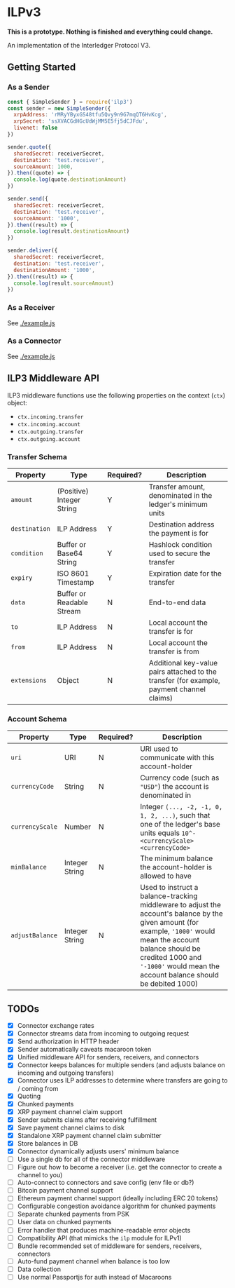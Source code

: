 # ILPv3

**This is a prototype. Nothing is finished and everything could change.**

An implementation of the Interledger Protocol V3.

## Getting Started

### As a Sender

```js
const { SimpleSender } = require('ilp3')
const sender = new SimpleSender({
  xrpAddress: 'rMRyYByxGS48tfu5Qvy9n9G7mqQT6HvKcg',
  xrpSecret: 'ssXVACGdHGcUdWjMM5E5fj5dCJFdu',
  livenet: false
})

sender.quote({
  sharedSecret: receiverSecret,
  destination: 'test.receiver',
  sourceAmount: 1000,
}).then((quote) => {
  console.log(quote.destinationAmount)
})

sender.send({
  sharedSecret: receiverSecret,
  destination: 'test.receiver',
  sourceAmount: '1000',
}).then((result) => {
  console.log(result.destinationAmount)
})

sender.deliver({
  sharedSecret: receiverSecret,
  destination: 'test.receiver',
  destinationAmount: '1000',
}).then((result) => {
  console.log(result.sourceAmount)
})
```

### As a Receiver

See [./example.js](./example.js)

### As a Connector

See [./example.js](./example.js)

## ILP3 Middleware API

ILP3 middleware functions use the following properties on the context (`ctx`) object:

* `ctx.incoming.transfer`
* `ctx.incoming.account`
* `ctx.outgoing.transfer`
* `ctx.outgoing.account`

### Transfer Schema

| Property | Type | Required? | Description |
|---|---|---|---|
| `amount` | (Positive) Integer String | Y | Transfer amount, denominated in the ledger's minimum units |
| `destination` | ILP Address | Y | Destination address the payment is for |
| `condition` | Buffer or Base64 String | Y | Hashlock condition used to secure the transfer |
| `expiry` | ISO 8601 Timestamp | Y | Expiration date for the transfer |
| `data` | Buffer or Readable Stream | N | End-to-end data |
| `to` | ILP Address | N | Local account the transfer is for |
| `from` | ILP Address | N | Local account the transfer is from |
| `extensions` | Object | N | Additional key-value pairs attached to the transfer (for example, payment channel claims) |

### Account Schema

| Property | Type | Required? | Description |
|---|---|---|---|
| `uri` | URI | N | URI used to communicate with this account-holder |
| `currencyCode` | String | N | Currency code (such as `"USD"`) the account is denominated in |
| `currencyScale` | Number | N | Integer `(..., -2, -1, 0, 1, 2, ...)`, such that one of the ledger's base units equals `10^-<currencyScale> <currencyCode>` |
| `minBalance` | Integer String | N | The minimum balance the account-holder is allowed to have |
| `adjustBalance` | Integer String | N | Used to instruct a balance-tracking middleware to adjust the account's balance by the given amount (for example, `'1000'` would mean the account balance should be credited 1000 and `'-1000'` would mean the account balance should be debited 1000) |


## TODOs

- [x] Connector exchange rates
- [x] Connector streams data from incoming to outgoing request
- [x] Send authorization in HTTP header
- [x] Sender automatically caveats macaroon token
- [x] Unified middleware API for senders, receivers, and connectors
- [x] Connector keeps balances for multiple senders (and adjusts balance on incoming and outgoing transfers)
- [x] Connector uses ILP addresses to determine where transfers are going to / coming from
- [x] Quoting
- [x] Chunked payments
- [x] XRP payment channel claim support
- [x] Sender submits claims after receiving fulfillment
- [x] Save payment channel claims to disk
- [x] Standalone XRP payment channel claim submitter
- [x] Store balances in DB
- [x] Connector dynamically adjusts users' minimum balance
- [ ] Use a single db for all of the connector middleware
- [ ] Figure out how to become a receiver (i.e. get the connector to create a channel to you)
- [ ] Auto-connect to connectors and save config (env file or db?)
- [ ] Bitcoin payment channel support
- [ ] Ethereum payment channel support (ideally including ERC 20 tokens)
- [ ] Configurable congestion avoidance algorithm for chunked payments
- [ ] Separate chunked payments from PSK
- [ ] User data on chunked payments
- [ ] Error handler that produces machine-readable error objects
- [ ] Compatibility API (that mimicks the `ilp` module for ILPv1)
- [ ] Bundle recommended set of middleware for senders, receivers, connectors
- [ ] Auto-fund payment channel when balance is too low
- [ ] Data collection
- [ ] Use normal Passportjs for auth instead of Macaroons
